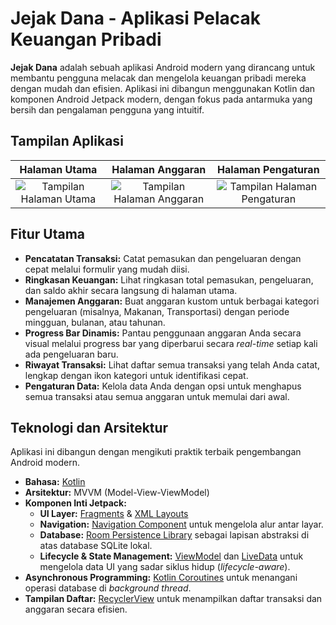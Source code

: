 # Jejak Dana - Aplikasi Pelacak Keuangan Pribadi

**Jejak Dana** adalah sebuah aplikasi Android modern yang dirancang untuk membantu pengguna melacak dan mengelola keuangan pribadi mereka dengan mudah dan efisien. Aplikasi ini dibangun menggunakan Kotlin dan komponen Android Jetpack modern, dengan fokus pada antarmuka yang bersih dan pengalaman pengguna yang intuitif.

## Tampilan Aplikasi

| Halaman Utama | Halaman Anggaran | Halaman Pengaturan |
| :---: | :---: | :---: |
| ![Tampilan Halaman Utama](<img width="453" height="1004" alt="image" src="https://github.com/user-attachments/assets/6f8beea5-9dfd-4b68-b2a3-d4810952ed24" />) | ![Tampilan Halaman Anggaran](<img width="454" height="1004" alt="image" src="https://github.com/user-attachments/assets/39046e47-3bab-4a1b-b3c5-2a516ef39985" />) | ![Tampilan Halaman Pengaturan](<img width="453" height="1004" alt="image" src="https://github.com/user-attachments/assets/b1d7e653-b76a-473f-aa2f-ce7e0936a964" />) |


## Fitur Utama
- **Pencatatan Transaksi:** Catat pemasukan dan pengeluaran dengan cepat melalui formulir yang mudah diisi.
- **Ringkasan Keuangan:** Lihat ringkasan total pemasukan, pengeluaran, dan saldo akhir secara langsung di halaman utama.
- **Manajemen Anggaran:** Buat anggaran kustom untuk berbagai kategori pengeluaran (misalnya, Makanan, Transportasi) dengan periode mingguan, bulanan, atau tahunan.
- **Progress Bar Dinamis:** Pantau penggunaan anggaran Anda secara visual melalui progress bar yang diperbarui secara *real-time* setiap kali ada pengeluaran baru.
- **Riwayat Transaksi:** Lihat daftar semua transaksi yang telah Anda catat, lengkap dengan ikon kategori untuk identifikasi cepat.
- **Pengaturan Data:** Kelola data Anda dengan opsi untuk menghapus semua transaksi atau semua anggaran untuk memulai dari awal.

## Teknologi dan Arsitektur
Aplikasi ini dibangun dengan mengikuti praktik terbaik pengembangan Android modern.
- **Bahasa:** [Kotlin](https://kotlinlang.org/)
- **Arsitektur:** MVVM (Model-View-ViewModel)
- **Komponen Inti Jetpack:**
    - **UI Layer:** [Fragments](https://developer.android.com/guide/fragments) & [XML Layouts](https://developer.android.com/guide/topics/ui/declaring-layout)
    - **Navigation:** [Navigation Component](https://developer.android.com/guide/navigation) untuk mengelola alur antar layar.
    - **Database:** [Room Persistence Library](https://developer.android.com/training/data-storage/room) sebagai lapisan abstraksi di atas database SQLite lokal.
    - **Lifecycle & State Management:** [ViewModel](https://developer.android.com/topic/libraries/architecture/viewmodel) dan [LiveData](https://developer.android.com/topic/libraries/architecture/livedata) untuk mengelola data UI yang sadar siklus hidup (*lifecycle-aware*).
- **Asynchronous Programming:** [Kotlin Coroutines](https://kotlinlang.org/docs/coroutines-overview.html) untuk menangani operasi database di *background thread*.
- **Tampilan Daftar:** [RecyclerView](https://developer.android.com/guide/topics/ui/layout/recyclerview) untuk menampilkan daftar transaksi dan anggaran secara efisien.
